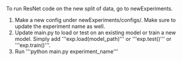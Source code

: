 To run ResNet code on the new split of data, go to newExperiments.
1. Make a new config under newExperiments/configs/. Make sure to update the experiment name as well.
2. Update main.py to load or test on an existing model or train a new model. Simply add '''exp.load(model_path)''' or '''exp.test()''' or '''exp.train()'''.
3. Run '''python main.py experiment_name'''
